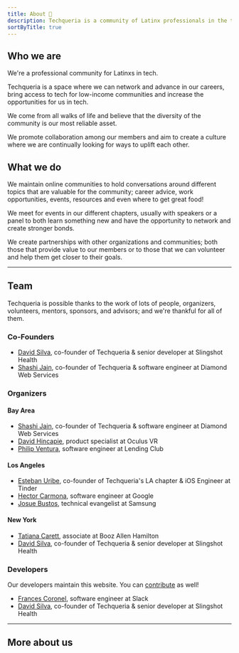 ```yaml
---
title: About 🌮️
description: Techqueria is a community of Latinx professionals in the tech industry that was first established in 2016.
sortByTitle: true
---
```


## Who we are

We're a professional community for Latinxs in tech.

Techqueria is a space where we can network and advance in our careers, bring access to tech for low-income communities and increase the opportunities for us in tech.

We come from all walks of life and believe that the diversity of the community is our most reliable asset.

We promote collaboration among our members and aim to create a culture where we are continually looking for ways to uplift each other.

## What we do

We maintain online communities to hold conversations around different topics that are valuable for the community; career advice, work opportunities, events, resources and even where to get great food!

We meet for events in our different chapters, usually with speakers or a panel to both learn something new and have the opportunity to network and create stronger bonds.

We create partnerships with other organizations and communities; both those that provide value to our members or to those that we can volunteer and help them get closer to their goals.

---

## Team

Techqueria is possible thanks to the work of lots of people, organizers, volunteers, mentors, sponsors, and advisors; and we're thankful for all of them.

### Co-Founders

- [David Silva](https://linkedin.com/in/dvidsilva), co-founder of Techqueria & senior developer at Slingshot Health
- [Shashi Jain](https://www.linkedin.com/in/quahada), co-founder of Techqueria & software engineer at Diamond Web Services

### Organizers

#### Bay Area

- [Shashi Jain](https://www.linkedin.com/in/quahada), co-founder of Techqueria & software engineer at Diamond Web Services
- [David Hincapie](https://www.linkedin.com/in/davidohincapie/), product specialist at Oculus VR
- [Philip Ventura](https://www.linkedin.com/in/fvntr/), software engineer at Lending Club

#### Los Angeles

- [Esteban Uribe](https://www.linkedin.com/in/estebanuribe/), co-founder of Techqueria's LA chapter & iOS Engineer at Tinder
- [Hector Carmona](https://www.linkedin.com/in/hectoroddincarmona/), software engineer at Google
- [Josue Bustos](https://www.linkedin.com/in/josuebustos), technical evangelist at Samsung

#### New York

- [Tatiana Carett](https://www.linkedin.com/in/tatianacarett/), associate at Booz Allen Hamilton
- [David Silva](https://linkedin.com/in/dvidsilva), co-founder of Techqueria & senior developer at Slingshot Health

### Developers

Our developers maintain this website. You can [contribute](https://github.com/techqueria/website) as well!

- [Frances Coronel](https://www.linkedin.com/in/fvcproductions), software engineer at Slack
- [David Silva](https://linkedin.com/in/dvidsilva), co-founder of Techqueria & senior developer at Slingshot Health

---

## More about us
